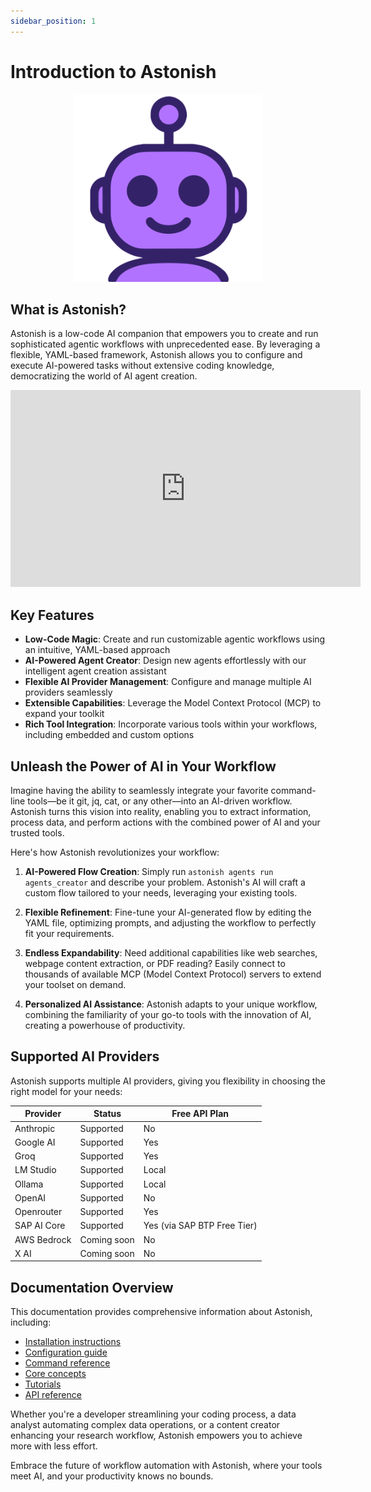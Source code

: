 ```yaml
---
sidebar_position: 1
---
```


# Introduction to Astonish

<div align="center">
  <img src="https://raw.githubusercontent.com/schardosin/astonish/main/images/astonish-logo-only.svg" width="300" height="300" alt="Astonish Logo" />
</div>

## What is Astonish?

Astonish is a low-code AI companion that empowers you to create and run sophisticated agentic workflows with unprecedented ease. By leveraging a flexible, YAML-based framework, Astonish allows you to configure and execute AI-powered tasks without extensive coding knowledge, democratizing the world of AI agent creation.

<div align="center">
  <iframe width="560" height="315" src="https://www.youtube.com/embed/83360OXEqcA" title="Introduction to Astonish" frameborder="0" allow="accelerometer; autoplay; clipboard-write; encrypted-media; gyroscope; picture-in-picture" allowfullscreen></iframe>
</div>


## Key Features

- **Low-Code Magic**: Create and run customizable agentic workflows using an intuitive, YAML-based approach
- **AI-Powered Agent Creator**: Design new agents effortlessly with our intelligent agent creation assistant
- **Flexible AI Provider Management**: Configure and manage multiple AI providers seamlessly
- **Extensible Capabilities**: Leverage the Model Context Protocol (MCP) to expand your toolkit
- **Rich Tool Integration**: Incorporate various tools within your workflows, including embedded and custom options

## Unleash the Power of AI in Your Workflow

Imagine having the ability to seamlessly integrate your favorite command-line tools—be it git, jq, cat, or any other—into an AI-driven workflow. Astonish turns this vision into reality, enabling you to extract information, process data, and perform actions with the combined power of AI and your trusted tools.

Here's how Astonish revolutionizes your workflow:

1. **AI-Powered Flow Creation**: Simply run `astonish agents run agents_creator` and describe your problem. Astonish's AI will craft a custom flow tailored to your needs, leveraging your existing tools.

2. **Flexible Refinement**: Fine-tune your AI-generated flow by editing the YAML file, optimizing prompts, and adjusting the workflow to perfectly fit your requirements.

3. **Endless Expandability**: Need additional capabilities like web searches, webpage content extraction, or PDF reading? Easily connect to thousands of available MCP (Model Context Protocol) servers to extend your toolset on demand.

4. **Personalized AI Assistance**: Astonish adapts to your unique workflow, combining the familiarity of your go-to tools with the innovation of AI, creating a powerhouse of productivity.

## Supported AI Providers

Astonish supports multiple AI providers, giving you flexibility in choosing the right model for your needs:

| Provider         | Status       | Free API Plan               |
|------------------|--------------|-----------------------------|
| Anthropic        | Supported    | No                          |
| Google AI        | Supported    | Yes                         |
| Groq             | Supported    | Yes                         |
| LM Studio        | Supported    | Local                       |
| Ollama           | Supported    | Local                       |
| OpenAI           | Supported    | No                          |
| Openrouter       | Supported    | Yes                         |
| SAP AI Core      | Supported    | Yes (via SAP BTP Free Tier) |
| AWS Bedrock      | Coming soon  | No                          |
| X AI             | Coming soon  | No                          |

## Documentation Overview

This documentation provides comprehensive information about Astonish, including:

- [Installation instructions](/docs/getting-started/installation)
- [Configuration guide](/docs/getting-started/configuration)
- [Command reference](/docs/commands/setup)
- [Core concepts](/docs/concepts/agentic-flows)
- [Tutorials](/docs/tutorials/creating-agents)
- [API reference](/docs/api/core/agent-runner)

Whether you're a developer streamlining your coding process, a data analyst automating complex data operations, or a content creator enhancing your research workflow, Astonish empowers you to achieve more with less effort.

Embrace the future of workflow automation with Astonish, where your tools meet AI, and your productivity knows no bounds.
